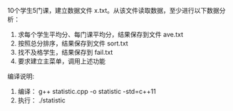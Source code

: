 10个学生5门课，建立数据文件 x.txt。从该文件读取数据，至少进行以下数据分析：

1. 求每个学生平均分、每门课平均分，结果保存到文件 ave.txt
2. 按照总分排序，结果保存到文件 sort.txt
3. 找不及格学生，结果保存到 fail.txt
4. 要求建立主菜单，调用上述功能

编译说明:
1. 编译： g++ statistic.cpp -o statistic -std=c++11
2. 执行： ./statistic
